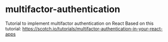 # multifactor-authentication
Tutorial to implement multifactor authentication on React
Based on this tutorial: https://scotch.io/tutorials/multifactor-authentication-in-your-react-apps
